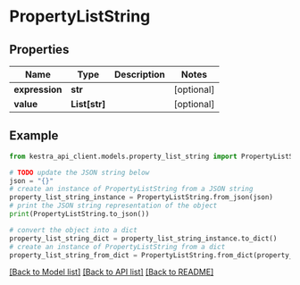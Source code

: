 # PropertyListString


## Properties

Name | Type | Description | Notes
------------ | ------------- | ------------- | -------------
**expression** | **str** |  | [optional] 
**value** | **List[str]** |  | [optional] 

## Example

```python
from kestra_api_client.models.property_list_string import PropertyListString

# TODO update the JSON string below
json = "{}"
# create an instance of PropertyListString from a JSON string
property_list_string_instance = PropertyListString.from_json(json)
# print the JSON string representation of the object
print(PropertyListString.to_json())

# convert the object into a dict
property_list_string_dict = property_list_string_instance.to_dict()
# create an instance of PropertyListString from a dict
property_list_string_from_dict = PropertyListString.from_dict(property_list_string_dict)
```
[[Back to Model list]](../README.md#documentation-for-models) [[Back to API list]](../README.md#documentation-for-api-endpoints) [[Back to README]](../README.md)


